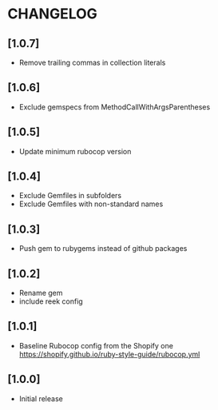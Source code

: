 # CHANGELOG

## [1.0.7]

- Remove trailing commas in collection literals

## [1.0.6]

- Exclude gemspecs from MethodCallWithArgsParentheses

## [1.0.5]

- Update minimum rubocop version

## [1.0.4]

- Exclude Gemfiles in subfolders
- Exclude Gemfiles with non-standard names

## [1.0.3]

- Push gem to rubygems instead of github packages

## [1.0.2]

- Rename gem
- include reek config

## [1.0.1]

- Baseline Rubocop config from the Shopify one <https://shopify.github.io/ruby-style-guide/rubocop.yml>

## [1.0.0]

- Initial release
